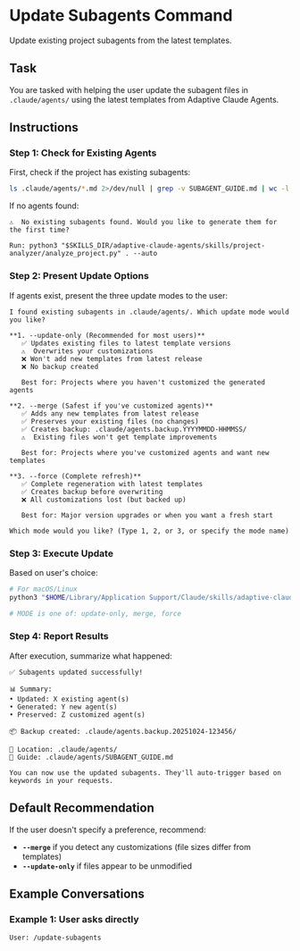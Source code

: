 # Update Subagents Command

Update existing project subagents from the latest templates.

## Task

You are tasked with helping the user update the subagent files in `.claude/agents/` using the latest templates from Adaptive Claude Agents.

## Instructions

### Step 1: Check for Existing Agents

First, check if the project has existing subagents:

```bash
ls .claude/agents/*.md 2>/dev/null | grep -v SUBAGENT_GUIDE.md | wc -l
```

If no agents found:
```
⚠️  No existing subagents found. Would you like to generate them for the first time?

Run: python3 "$SKILLS_DIR/adaptive-claude-agents/skills/project-analyzer/analyze_project.py" . --auto
```

### Step 2: Present Update Options

If agents exist, present the three update modes to the user:

```
I found existing subagents in .claude/agents/. Which update mode would you like?

**1. --update-only (Recommended for most users)**
   ✅ Updates existing files to latest template versions
   ⚠️  Overwrites your customizations
   ❌ Won't add new templates from latest release
   ❌ No backup created

   Best for: Projects where you haven't customized the generated agents

**2. --merge (Safest if you've customized agents)**
   ✅ Adds any new templates from latest release
   ✅ Preserves your existing files (no changes)
   ✅ Creates backup: .claude/agents.backup.YYYYMMDD-HHMMSS/
   ⚠️  Existing files won't get template improvements

   Best for: Projects where you've customized agents and want new templates

**3. --force (Complete refresh)**
   ✅ Complete regeneration with latest templates
   ✅ Creates backup before overwriting
   ❌ All customizations lost (but backed up)

   Best for: Major version upgrades or when you want a fresh start

Which mode would you like? (Type 1, 2, or 3, or specify the mode name)
```

### Step 3: Execute Update

Based on user's choice:

```bash
# For macOS/Linux
python3 "$HOME/Library/Application Support/Claude/skills/adaptive-claude-agents/skills/project-analyzer/analyze_project.py" . --[MODE] --auto

# MODE is one of: update-only, merge, force
```

### Step 4: Report Results

After execution, summarize what happened:

```
✅ Subagents updated successfully!

📊 Summary:
• Updated: X existing agent(s)
• Generated: Y new agent(s)
• Preserved: Z customized agent(s)

📦 Backup created: .claude/agents.backup.20251024-123456/

📁 Location: .claude/agents/
📖 Guide: .claude/agents/SUBAGENT_GUIDE.md

You can now use the updated subagents. They'll auto-trigger based on keywords in your requests.
```

## Default Recommendation

If the user doesn't specify a preference, recommend:
- **`--merge`** if you detect any customizations (file sizes differ from templates)
- **`--update-only`** if files appear to be unmodified

## Example Conversations

### Example 1: User asks directly

```
User: /update-subagents